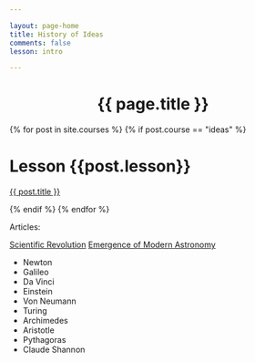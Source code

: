 ```yaml
---

layout: page-home
title: History of Ideas
comments: false
lesson: intro

---
```



<CENTER><h1 class="emphnext">{{ page.title }}</h1></CENTER>



{% for post in site.courses %}
{% if post.course == "ideas" %}
<div class="section list">
  <h1>Lesson {{post.lesson}}</h1>
  <p class="line">
  <a class="title" href="{{ post.url }}">{{ post.title }}</a>
  </p>
  <!--<p class="excerpt">{{ post.excerpt }}</p>-->
</div>
{% endif %}
{% endfor %}
  

Articles:

[Scientific Revolution](https://twitter.com/michael_nielsen/status/1473312007923257344)
[Emergence of Modern Astronomy](https://thonyc.wordpress.com/2020/07/15/the-emergence-of-modern-astronomy-a-complex-mosaic-part-xl/)

* Newton
* Galileo
* Da Vinci
* Einstein
* Von Neumann
* Turing
* Archimedes
* Aristotle
* Pythagoras
* Claude Shannon
